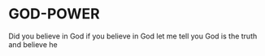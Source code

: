 # GOD-POWER
Did you believe in God if you believe in God let me tell you God is the truth and believe he
